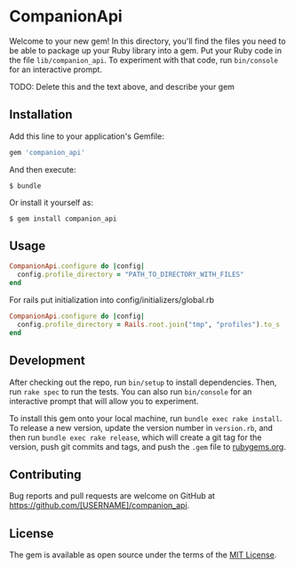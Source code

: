 # CompanionApi

Welcome to your new gem! In this directory, you'll find the files you need to be able to package up your Ruby library into a gem. Put your Ruby code in the file `lib/companion_api`. To experiment with that code, run `bin/console` for an interactive prompt.

TODO: Delete this and the text above, and describe your gem

## Installation

Add this line to your application's Gemfile:

```ruby
gem 'companion_api'
```

And then execute:

    $ bundle

Or install it yourself as:

    $ gem install companion_api

## Usage

```ruby
CompanionApi.configure do |config|
  config.profile_directory = "PATH_TO_DIRECTORY_WITH_FILES"
end
```

For rails put initialization into config/initializers/global.rb

```ruby
CompanionApi.configure do |config|
  config.profile_directory = Rails.root.join("tmp", "profiles").to_s
end
```

## Development

After checking out the repo, run `bin/setup` to install dependencies. Then, run `rake spec` to run the tests. You can also run `bin/console` for an interactive prompt that will allow you to experiment.

To install this gem onto your local machine, run `bundle exec rake install`. To release a new version, update the version number in `version.rb`, and then run `bundle exec rake release`, which will create a git tag for the version, push git commits and tags, and push the `.gem` file to [rubygems.org](https://rubygems.org).

## Contributing

Bug reports and pull requests are welcome on GitHub at https://github.com/[USERNAME]/companion_api.

## License

The gem is available as open source under the terms of the [MIT License](https://opensource.org/licenses/MIT).
